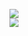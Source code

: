 [![](https://img.shields.io/badge/Made%20With-Github%20Spray-lightgrey.svg?style=for-the-badge&logo=github)](https://github.com/Annihil/github-spray#30016)  
[![](https://i.imgur.com/2DrTn0Z.gif)](https://github.com/Annihil/github-spray)